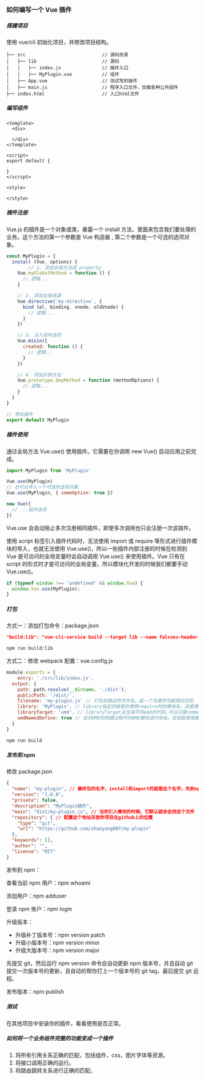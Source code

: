 ### 如何编写一个 Vue 插件

##### 搭建项目

使用 vue/cli 初始化项目，并修改项目结构。

```
├── src                            // 源码目录
│   ├── lib                        // 源码
│   │   ├── index.js               // 插件入口
│   │   ├── MyPlugin.vue           // 组件
│   ├── App.vue                    // 测试写的插件
│   ├── main.js                    // 程序入口文件，加载各种公共组件
├── index.html                     // 入口html文件
```

##### 编写组件

```vue
<template>
  <div>
    
  </div>
</template>

<script>
export default {
  
}
</script>

<style>

</style>
```

##### 插件注册

Vue.js 的插件是一个对象或类，暴露一个 install 方法，里面来包含我们要处理的业务。这个方法的第一个参数是 Vue 构造器 , 第二个参数是一个可选的选项对象。

```js
const MyPlugin = {
  install (Vue, options) {
		// 1. 添加全局方法或 property
    Vue.myGlobalMethod = function () {
      // 逻辑...
    }

    // 2. 添加全局资源
    Vue.directive('my-directive', {
      bind (el, binding, vnode, oldVnode) {
        // 逻辑...
      }
    })

    // 3. 注入组件选项
    Vue.mixin({
      created: function () {
        // 逻辑...
      }
    })

    // 4. 添加实例方法
    Vue.prototype.$myMethod = function (methodOptions) {
      // 逻辑...
    }
  }
}

// 导出插件
export default MyPlugin
```

##### 插件使用

通过全局方法 Vue.use() 使用插件。它需要在你调用 new Vue() 启动应用之前完成。

```js
import MyPlugin from 'MyPlugin'

Vue.use(MyPlugin)
// 也可以传入一个可选的选项对象
Vue.use(MyPlugin, { someOption: true })

new Vue({
  // ...组件选项
})
```

Vue.use 会自动阻止多次注册相同插件，即使多次调用也只会注册一次该插件。

使用 script 标签引入插件代码时，无法使用 import 或 require 等形式进行插件模块的导入，也就无法使用 Vue.use()，所以一些插件内部注册的时候在检测到 Vue 是可访问的全局变量时会自动调用 Vue.use() 来使用插件。Vue 只有在 script 的形式时才是可访问的全局变量，所以模块化开发的时候我们都要手动 Vue.use()。

```js
if (typeof window !== 'undefined' && window.Vue) {
  window.Vue.use(MyPlugin);
}
```

##### 打包

方式一：添加打包命令：package.json

```json
"build:lib": "vue-cli-service build --target lib --name falcons-header src/lib/header/index.js",
```

```bash
npm run build:lib
```

方式二：修改 webpack 配置：vue.config.js

```js
module.exports = {
	entry: './src/lib/index.js',
  output: {
    path: path.resolve(__dirname, './dist'), 
    publicPath: '/dist/',
    filename: 'my-plugin.js' // 打包后输出的文件名，起一个与插件功能相对应的
    library: 'MyPlugin', // library指定的就是你使用require时的模块名，这里便是require("MyPlugin")
    libraryTarget: 'umd', // libraryTarget会生成不同umd的代码,可以只是commonjs标准的，也可以是指amd标准的，也可以只是通过script标签引入的。
    umdNamedDefine: true // 会对UMD的构建过程中的AMD模块进行命名。否则就使用匿名的define。
  }
}
```

```bash
npm run build
```

##### 发布到 npm

修改 package.json

```json
{
  "name": "my-plugin", // 最终包的名字，install和import的就是这个名字。先到npm搜索有没有被用过。
  "version": "1.0.0",
  "private": false,
  "description": "MyPlugin插件",
  "main": "dist/my-plugin.js", // 当你引入模块的时候，它默认就会去找这个文件
  "repository": { // 配置这个地址存放你项目在github上的位置
    "type": "git",
    "url": "https://github.com/zhaoyang007/my-plugin"
  }, 
  "keywords": [],
  "author": "",
  "license": "MIT"
}
```

发布到 npm：

查看当前 npm 用户：npm whoami

添加用户：npm adduser

登录 npm 账户：npm login

升级版本：

* 升级补丁版本号：npm version patch
* 升级小版本号：npm version minor
* 升级大版本号：npm version major

先提交 git，然后运行 npm version 命令会自动更新 npm 版本号，并且自动 git 提交一次版本号的更新，且自动的帮你打上一个版本号的 git tag，最后提交 git 远程。

发布版本：npm publish

##### 测试

在其他项目中安装你的插件，看看使用是否正常。

##### 如何将一个业务组件完整的功能变成一个插件

1. 将所有引用关系正确的匹配，包括组件，css，图片字体等资源。
2. 将接口调用正确的运行。
3. 将路由跳转关系进行正确的匹配。
